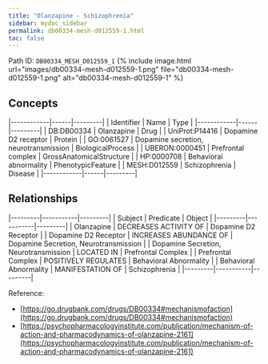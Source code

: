 ```yaml
---
title: "Olanzapine - Schizophrenia"
sidebar: mydoc_sidebar
permalink: db00334-mesh-d012559-1.html
toc: false 
---
```



Path ID: `DB00334_MESH_D012559_1`
{% include image.html url="images/db00334-mesh-d012559-1.png" file="db00334-mesh-d012559-1.png" alt="db00334-mesh-d012559-1" %}

## Concepts

|------------|------|---------|
| Identifier | Name | Type    |
|------------|------|---------|
| DB:DB00334 | Olanzapine | Drug |
| UniProt:P14416 | Dopamine D2 receptor | Protein |
| GO:0061527 | Dopamine secretion, neurotransmission | BiologicalProcess |
| UBERON:0000451 | Prefrontal complex | GrossAnatomicalStructure |
| HP:0000708 | Behavioral abnormality | PhenotypicFeature |
| MESH:D012559 | Schizophrenia | Disease |
|------------|------|---------|

## Relationships

|---------|-----------|---------|
| Subject | Predicate | Object  |
|---------|-----------|---------|
| Olanzapine | DECREASES ACTIVITY OF | Dopamine D2 Receptor |
| Dopamine D2 Receptor | INCREASES ABUNDANCE OF | Dopamine Secretion, Neurotransmission |
| Dopamine Secretion, Neurotransmission | LOCATED IN | Prefrontal Complex |
| Prefrontal Complex | POSITIVELY REGULATES | Behavioral Abnormality |
| Behavioral Abnormality | MANIFESTATION OF | Schizophrenia |
|---------|-----------|---------|

Reference: 
  - [https://go.drugbank.com/drugs/DB00334#mechanismofaction](https://go.drugbank.com/drugs/DB00334#mechanismofaction)
  - [https://psychopharmacologyinstitute.com/publication/mechanism-of-action-and-pharmacodynamics-of-olanzapine-2161](https://psychopharmacologyinstitute.com/publication/mechanism-of-action-and-pharmacodynamics-of-olanzapine-2161)
